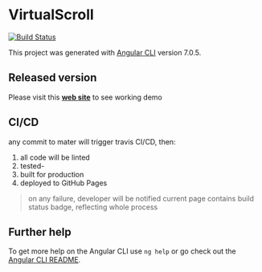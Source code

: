 # VirtualScroll
[![Build Status](https://travis-ci.org/dlevkov/ng7-virtual-scroll.svg?branch=master)](https://travis-ci.org/dlevkov/ng7-virtula-scroll)

This project was generated with [Angular CLI](https://github.com/angular/angular-cli) version 7.0.5.

## Released version
Please visit this **[web site](https://dlevkov.github.io/ng7-virtual-scroll/)** to see working demo

## CI/CD
any commit to mater will trigger travis CI/CD, then:
1. all code will be linted
2.  tested-
3.  built for production
4.  deployed to GitHub Pages  

>on any failure, developer will be notified
> current page contains build status badge, reflecting whole process
## Further help

To get more help on the Angular CLI use `ng help` or go check out the [Angular CLI README](https://github.com/angular/angular-cli/blob/master/README.md).
